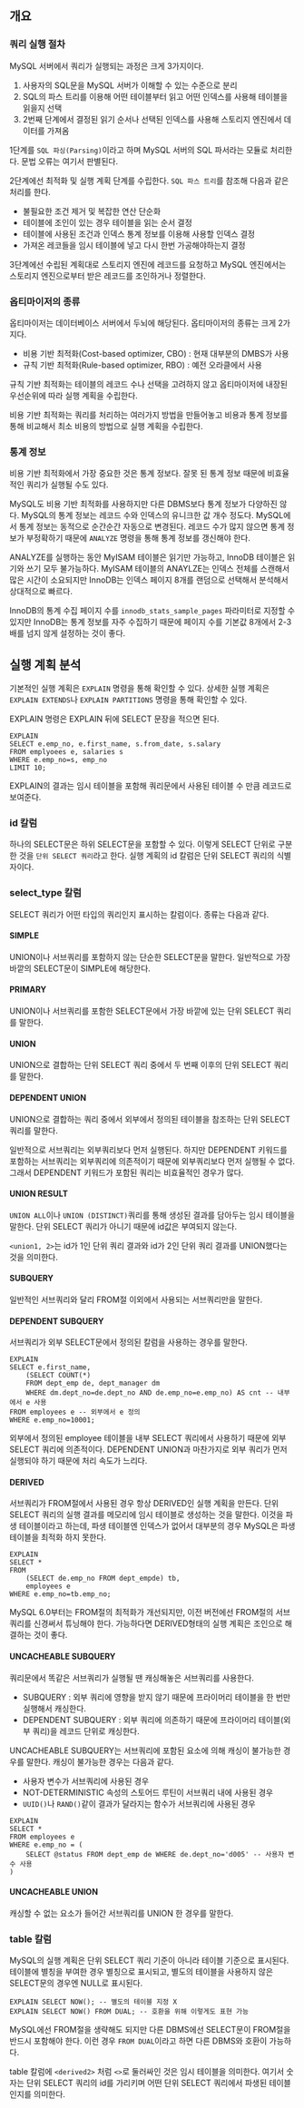 ## 개요

### 쿼리 실행 절차

MySQL 서버에서 쿼리가 실행되는 과정은 크게 3가지이다.

1. 사용자의 SQL문을 MySQL 서버가 이해할 수 있는 수준으로 분리
2. SQL의 파스 트리를 이용해 어떤 테이블부터 읽고 어떤 인덱스를 사용해 테이블을 읽을지 선택
3. 2번째 단계에서 결정된 읽기 순서나 선택된 인덱스를 사용해 스토리지 엔진에서 데이터를 가져옴

1단계를 `SQL 파싱(Parsing)`이라고 하며 MySQL 서버의 SQL 파서라는 모듈로 처리한다. 문법 오류는 여기서 판별된다.

2단계에선 최적화 및 실행 계획 단계를 수립한다. `SQL 파스 트리`를 참조해 다음과 같은 처리를 한다.

- 불필요한 조건 제거 및 복잡한 연산 단순화
- 테이블에 조인이 있는 경우 테이블을 읽는 순서 결정
- 테이블에 사용된 조건과 인덱스 통계 정보를 이용해 사용할 인덱스 결정
- 가져온 레코들을 임시 테이블에 넣고 다시 한번 가공해야하는지 결정

3단계에선 수립된 계획대로 스토리지 엔진에 레코드를 요청하고 MySQL 엔진에서는 스토리지 엔진으로부터 받은 레코드를 조인하거나 정렬한다.



### 옵티마이저의 종류

옵티마이저는 데이터베이스 서버에서 두뇌에 해당된다. 옵티마이저의 종류는 크게 2가지다.

- 비용 기반 최적화(Cost-based optimizer, CBO) : 현재 대부분의 DMBS가 사용
- 규칙 기반 최적화(Rule-based optimizer, RBO) : 예전 오라클에서 사용

규칙 기반 최적화는 테이블의 레코드 수나 선택을 고려하지 않고 옵티마이저에 내장된 우선순위에 따라 실행 계획을 수립한다.

비용 기반 최적화는 쿼리를 처리하는 여러가지 방법을 만들어놓고 비용과 통계 정보를 통해 비교해서 최소 비용의 방법으로 실행 계획을 수립한다.



### 통계 정보

비용 기반 최적화에서 가장 중요한 것은 통계 정보다. 잘못 된 통계 정보 때문에 비효율적인 쿼리가 실행될 수도 있다.

MySQL도 비용 기반 최적화를 사용하지만 다른 DBMS보다 통계 정보가 다양하진 않다. MySQL의 통계 정보는 레코드 수와 인덱스의 유니크한 값 개수 정도다. MySQL에서 통계 정보는 동적으로 순간순간 자동으로 변경된다. 레코드 수가 많지 않으면 통계 정보가 부정확하기 때문에 `ANALYZE` 명령을 통해 통계 정보를 갱신해야 한다.

ANALYZE를 실행하는 동안 MyISAM 테이블은 읽기만 가능하고, InnoDB 테이블은 읽기와 쓰기 모두 불가능하다. MyISAM 테이블의 ANAYLZE는 인덱스 전체를 스캔해서 많은 시간이 소요되지만 InnoDB는 인덱스 페이지 8개를 랜덤으로 선택해서 분석해서 상대적으로 빠르다.

InnoDB의 통계 수집 페이지 수를 `innodb_stats_sample_pages` 파라미터로 지정할 수 있지만 InnoDB는 통계 정보를 자주 수집하기 때문에 페이지 수를 기본값 8개에서 2-3배를 넘지 않게 설정하는 것이 좋다.



## 실행 계획 분석

기본적인 실행 계획은 `EXPLAIN` 명령을 통해 확인할 수 있다. 상세한 실행 계획은 `EXPLAIN EXTENDS`나 `EXPLAIN PARTITIONS` 명령을 통해 확인할 수 있다.

EXPLAIN 명령은 EXPLAIN 뒤에 SELECT 문장을 적으면 된다.

```mysql
EXPLAIN
SELECT e.emp_no, e.first_name, s.from_date, s.salary
FROM emplyoees e, salaries s
WHERE e.emp_no=s, emp_no
LIMIT 10;
```

EXPLAIN의 결과는 임시 테이블을 포함해 쿼리문에서 사용된 테이블 수 만큼 레코드로 보여준다. 





### id 칼럼

하나의 SELECT문은 하위 SELECT문을 포함할 수 있다. 이렇게 SELECT 단위로 구분한 것을 `단위 SELECT 쿼리`라고 한다. 실행 계획의 id 칼럼은 단위 SELECT 쿼리의 식별자이다.



### select_type 칼럼

SELECT 쿼리가 어떤 타입의 쿼리인지 표시하는 칼럼이다. 종류는 다음과 같다.

#### SIMPLE

UNION이나 서브쿼리를 포함하지 않는 단순한 SELECT문을 말한다. 일반적으로 가장 바깥의 SELECT문이 SIMPLE에 해당한다.

#### PRIMARY

UNION이나 서브쿼리를 포함한 SELECT문에서 가장 바깥에 있는 단위 SELECT 쿼리를 말한다.

#### UNION

UNION으로 결합하는 단위 SELECT 쿼리 중에서 두 번째 이후의 단위 SELECT 쿼리를 말한다.

#### DEPENDENT UNION

UNION으로 결합하는 쿼리 중에서 외부에서 정의된 테이블을 참조하는 단위 SELECT 쿼리를 말한다.

일반적으로 서브쿼리는 외부쿼리보다 먼저 실행된다. 하지만 DEPENDENT 키워드를 포함하는 서브쿼리는 외부쿼리에 의존적이기 때문에 외부쿼리보다 먼저 실행될 수 없다. 그래서 DEPENDENT 키워드가 포함된 쿼리는 비효율적인 경우가 많다.

#### UNION RESULT

`UNION ALL`이나 `UNION (DISTINCT)`쿼리를 통해 생성된 결과를 담아두는 임시 테이블을 말한다. 단위 SELECT 쿼리가 아니기 때문에 id값은 부여되지 않는다.

`<union1, 2>`는 id가 1인 단위 쿼리 결과와 id가 2인 단위 쿼리 결과를 UNION했다는 것을 의미한다.

#### SUBQUERY

일반적인 서브쿼리와 달리 FROM절 이외에서 사용되는 서브쿼리만을 말한다.

#### DEPENDENT SUBQUERY

서브쿼리가 외부 SELECT문에서 정의된 칼럼을 사용하는 경우를 말한다. 

```mysql
EXPLAIN
SELECT e.first_name,
	(SELECT COUNT(*)
    FROM dept_emp de, dept_manager dm
    WHERE dm.dept_no=de.dept_no AND de.emp_no=e.emp_no) AS cnt -- 내부에서 e 사용
FROM employees e -- 외부에서 e 정의
WHERE e.emp_no=10001;
```

외부에서 정의된 employee 테이블을 내부 SELECT 쿼리에서 사용하기 때문에 외부 SELECT 쿼리에 의존적이다. DEPENDENT UNION과 마찬가지로 외부 쿼리가 먼저 실행되야 하기 때문에 처리 속도가 느리다.

#### DERIVED

서브쿼리가 FROM절에서 사용된 경우 항상 DERIVED인 실행 계획을 만든다. 단위 SELECT 쿼리의 실행 결과를 메모리에 임시 테이블로 생성하는 것을 말한다. 이것을 파생 테이블이라고 하는데, 파생 테이블엔 인덱스가 없어서 대부분의 경우 MySQL은 파생 테이블을 최적화 하지 못한다.

```mysql
EXPLAIN
SELECT *
FROM
	(SELECT de.emp_no FROM dept_empde) tb,
	employees e
WHERE e.emp_no=tb.emp_no;
```

MySQL 6.0부터는 FROM절의 최적화가 개선되지만, 이전 버전에선 FROM절의 서브쿼리를 신경써서 튜닝해야 한다. 가능하다면 DERIVED형태의 실행 계획은 조인으로 해결하는 것이 좋다.

#### UNCACHEABLE SUBQUERY

쿼리문에서 똑같은 서브쿼리가 실행될 땐 캐싱해놓은 서브쿼리를 사용한다.

- SUBQUERY : 외부 쿼리에 영향을 받지 않기 때문에 프라이머리 테이블을 한 번만 실행해서 캐싱한다.
- DEPENDENT SUBQUERY : 외부 쿼리에 의존하기 때문에 프라이머리 테이블(외부 쿼리)을 레코드 단위로 캐싱한다.

UNCACHEABLE SUBQUERY는 서브쿼리에 포함된 요소에 의해 캐싱이 불가능한 경우를 말한다. 캐싱이 불가능한 경우는 다음과 같다.

- 사용자 변수가 서브쿼리에 사용된 경우
- NOT-DETERMINISTIC 속성의 스토어드 루틴이 서브쿼리 내에 사용된 경우
- `UUID()`나 `RAND()`같이 결과가 달라지는 함수가 서브쿼리에 사용된 경우

```mysql
EXPLAIN
SELECT *
FROM employees e
WHERE e.emp_no = (
	SELECT @status FROM dept_emp de WHERE de.dept_no='d005' -- 사용자 변수 사용
)
```

#### UNCACHEABLE UNION

캐싱할 수 없는 요소가 들어간 서브쿼리를 UNION 한 경우를 말한다.



### table 칼럼

MySQL의 실행 계획은 단위 SELECT 쿼리 기준이 아니라 테이블 기준으로 표시된다. 테이블에 별칭을 부여한 경우 별칭으로 표시되고, 별도의 테이블을 사용하지 않은 SELECT문의 경우엔 NULL로 표시된다.

```mysql
EXPLAIN SELECT NOW(); -- 별도의 테이블 지정 X
EXPLAIN SELECT NOW() FROM DUAL; -- 호환을 위해 이렇게도 표현 가능
```

MySQL에선 FROM절을 생략해도 되지만 다른 DBMS에선 SELECT문이 FROM절을 반드시 포함해야 한다. 이런 경우 `FROM DUAL`이라고 하면 다른 DBMS와 호환이 가능하다.



table 칼럼에 `<derived2>` 처럼 `<>`로 둘러싸인 것은 임시 테이블을 의미한다. 여기서 숫자는 단위 SELECT 쿼리의 id를 가리키며 어떤 단위 SELECT 쿼리에서 파생된 테이블인지를 의미한다.
